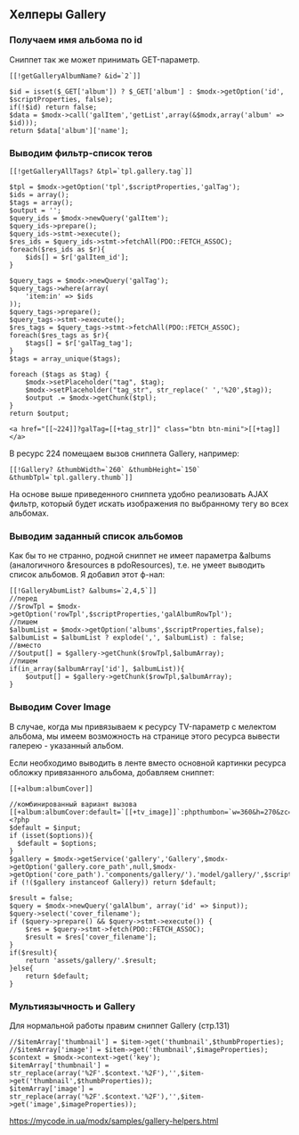 ## Хелперы Gallery

### Получаем имя альбома по id
Сниппет так же может принимать GET-параметр.
```
[[!getGalleryAlbumName? &id=`2`]]
```

```
$id = isset($_GET['album']) ? $_GET['album'] : $modx->getOption('id', $scriptProperties, false);
if(!$id) return false;
$data = $modx->call('galItem','getList',array(&$modx,array('album' => $id)));
return $data['album']['name'];
```

### Выводим фильтр-список тегов
```
[[!getGalleryAllTags? &tpl=`tpl.gallery.tag`]]
```

```
$tpl = $modx->getOption('tpl',$scriptProperties,'galTag');
$ids = array();
$tags = array();
$output = '';
$query_ids = $modx->newQuery('galItem');
$query_ids->prepare();
$query_ids->stmt->execute();
$res_ids = $query_ids->stmt->fetchAll(PDO::FETCH_ASSOC);
foreach($res_ids as $r){
	$ids[] = $r['galItem_id'];
}

$query_tags = $modx->newQuery('galTag');
$query_tags->where(array(
    'item:in' => $ids
));
$query_tags->prepare();
$query_tags->stmt->execute();
$res_tags = $query_tags->stmt->fetchAll(PDO::FETCH_ASSOC);
foreach($res_tags as $r){
	$tags[] = $r['galTag_tag'];
}
$tags = array_unique($tags);

foreach ($tags as $tag) {
	$modx->setPlaceholder("tag", $tag);
	$modx->setPlaceholder("tag_str", str_replace(' ','%20',$tag));
	$output .= $modx->getChunk($tpl);
}
return $output;
```

```
<a href="[[~224]]?galTag=[[+tag_str]]" class="btn btn-mini">[[+tag]]</a>
```

В ресурс 224 помещаем вызов сниппета Gallery, например:
```
[[!Gallery? &thumbWidth=`260` &thumbHeight=`150` &thumbTpl=`tpl.gallery.thumb`]]
```
На основе выше приведенного сниппета удобно реализовать AJAX фильтр, который будет искать изображения по выбранному тегу во всех альбомах.

### Выводим заданный список альбомов
Как бы то не странно, родной сниппет не имеет параметра &albums (аналогичного &resources в pdoResources), т.е. не умеет выводить список альбомов. Я добавил этот ф-нал:
```
[[!GalleryAbumList? &albums=`2,4,5`]]
//перед 
//$rowTpl = $modx->getOption('rowTpl',$scriptProperties,'galAlbumRowTpl'); 
//пишем
$albumList = $modx->getOption('albums',$scriptProperties,false);
$albumList = $albumList ? explode(',', $albumList) : false;
//вместо 
//$output[] = $gallery->getChunk($rowTpl,$albumArray);
//пишем
if(in_array($albumArray['id'], $albumList)){
	$output[] = $gallery->getChunk($rowTpl,$albumArray);
}
```

### Выводим Cover Image
В случае, когда мы привязываем к ресурсу TV-параметр с мелектом альбома, мы имеем возможность на странице этого ресурса вывести галерею - указанный альбом.

Если необходимо выводить в ленте вместо основной картинки ресурса обложку привязанного альбома, добавляем сниппет:
```
[[+album:albumCover]]
```

```
//комбинированный вариант вызова
[[+album:albumCover:default=`[[+tv_image]]`:phpthumbon=`w=360&h=270&zc=1`]]
<?php
$default = $input;
if (isset($options)){
  $default = $options;
}
$gallery = $modx->getService('gallery','Gallery',$modx->getOption('gallery.core_path',null,$modx->getOption('core_path').'components/gallery/').'model/gallery/',$scriptProperties);
if (!($gallery instanceof Gallery)) return $default;

$result = false;
$query = $modx->newQuery('galAlbum', array('id' => $input));
$query->select('cover_filename');
if ($query->prepare() && $query->stmt->execute()) {
    $res = $query->stmt->fetch(PDO::FETCH_ASSOC);
    $result = $res['cover_filename'];
}
if($result){
    return 'assets/gallery/'.$result;
}else{
    return $default;
}
```

### Мультиязычность и Gallery
Для нормальной работы правим сниппет Gallery (стр.131)
```
//$itemArray['thumbnail'] = $item->get('thumbnail',$thumbProperties);
//$itemArray['image'] = $item->get('thumbnail',$imageProperties);
$context = $modx->context->get('key');
$itemArray['thumbnail'] = str_replace(array('%2F'.$context.'%2F'),'',$item->get('thumbnail',$thumbProperties)); 
$itemArray['image'] = str_replace(array('%2F'.$context.'%2F'),'',$item->get('image',$imageProperties));
```

https://mycode.in.ua/modx/samples/gallery-helpers.html

